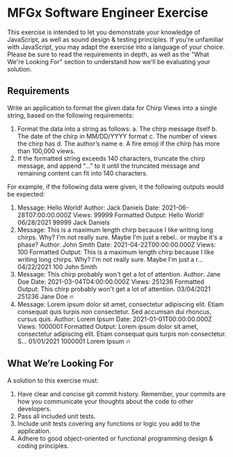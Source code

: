 # MFGx Software Engineer Exercise

This exercise is intended to let you demonstrate your knowledge of JavaScript, as well as sound design & testing principles. If you're unfamiliar with JavaScript, you may adapt the exercise into a language of your choice. Please be sure to read the requirements in depth, as well as the "What We're Looking For" section to understand how we'll be evaluating your solution.

## Requirements

Write an application to format the given data for Chirp Views into a single string, based on the following requirements:

1. Format the data into a string as follows:
   a. The chirp message itself
   b. The date of the chirp in MM/DD/YYYY format
   c. The number of views the chirp has
   d. The author’s name
   e. A fire emoji if the chirp has more than 100,000 views.
2. If the formatted string exceeds 140 characters, truncate the chirp message, and append “…” to it until the truncated message and remaining content can fit into 140 characters.

For example, if the following data were given, it the following outputs would be expected:

1. Message: Hello World!
   Author: Jack Daniels
   Date: 2021-06-28T07:00:00.000Z
   Views: 99999
   Formatted Output: Hello World! 06/28/2021 99999 Jack Daniels
2. Message: This is a maximum length chirp because I like writing long chirps. Why? I'm not really sure. Maybe I'm just a rebel.. or maybe it's a phase?
   Author: John Smith
   Date: 2021-04-22T00:00:00.000Z
   Views: 100
   Formatted Output: This is a maximum length chirp because I like writing long chirps. Why? I'm not really sure. Maybe I'm just a r... 04/22/2021 100 John Smith
3. Message: This chirp probably won't get a lot of attention.
   Author: Jane Doe
   Date: 2021-03-04T04:00:00.000Z
   Views: 251236
   Formatted Output: This chirp probably won't get a lot of attention. 03/04/2021 251236 Jane Doe 🔥
4. Message: Lorem ipsum dolor sit amet, consectetur adipiscing elit. Etiam consequat quis turpis non consectetur. Sed accumsan dui rhoncus, cursus quis.
   Author: Lorem Ipsum
   Date: 2021-01-01T00:00:00.000Z
   Views: 1000001
   Formatted Output: Lorem ipsum dolor sit amet, consectetur adipiscing elit. Etiam consequat quis turpis non consectetur. S... 01/01/2021 1000001 Lorem Ipsum 🔥

## What We’re Looking For

A solution to this exercise must:

1. Have clear and concise git commit history. Remember, your commits are how you communicate your thoughts about the code to other developers.
2. Pass all included unit tests.
3. Include unit tests covering any functions or logic you add to the application.
4. Adhere to good object-oriented or functional programming design & coding principles.
